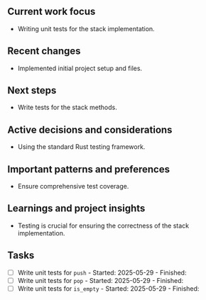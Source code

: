 ## Current work focus
- Writing unit tests for the stack implementation.

## Recent changes
- Implemented initial project setup and files.

## Next steps
- Write tests for the stack methods.

## Active decisions and considerations
- Using the standard Rust testing framework.

## Important patterns and preferences
- Ensure comprehensive test coverage.

## Learnings and project insights
- Testing is crucial for ensuring the correctness of the stack implementation.

## Tasks
- [ ] Write unit tests for `push` - Started: 2025-05-29 - Finished:
- [ ] Write unit tests for `pop` - Started: 2025-05-29 - Finished:
- [ ] Write unit tests for `is_empty` - Started: 2025-05-29 - Finished: